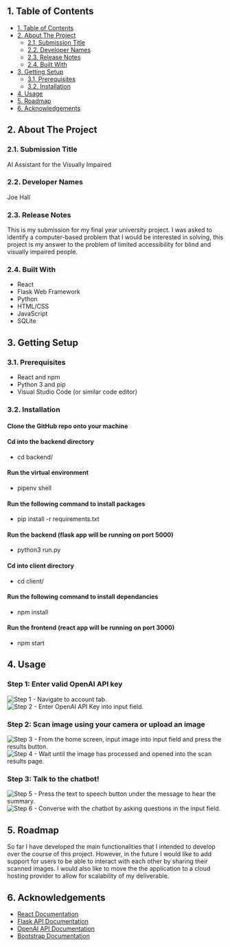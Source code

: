 ## 1. Table of Contents

- [1. Table of Contents](#1-table-of-contents)
- [2. About The Project](#2-about-the-project)
    - [2.1. Submission Title](#21-submission-title)
    - [2.2. Developer Names](#22-developer-names)
    - [2.3. Release Notes](#23-release-notes)
    - [2.4. Built With](#24-built-with)
- [3. Getting Setup](#3-getting-setup)
    - [3.1. Prerequisites](#31-prerequisites)
    - [3.2. Installation](#32-installation)
- [4. Usage](#4-usage)
- [5. Roadmap](#5-roadmap)
- [6. Acknowledgements](#6-acknowledgements)

## 2. About The Project

### 2.1. Submission Title

AI Assistant for the Visually Impaired

### 2.2. Developer Names

Joe Hall

### 2.3. Release Notes

This is my submission for my final year university project. I was asked to identify a computer-based problem that I would be interested in solving, this project is my answer to the problem of limited accessibility for blind and visually impaired people.

### 2.4. Built With

- React
- Flask Web Framework
- Python
- HTML/CSS
- JavaScript
- SQLite

## 3. Getting Setup

### 3.1. Prerequisites

- React and npm
- Python 3 and pip
- Visual Studio Code (or similar code editor)

### 3.2. Installation

#### Clone the GitHub repo onto your machine

#### Cd into the backend directory
- cd backend/

#### Run the virtual environment
- pipenv shell

#### Run the following command to install packages
- pip install -r requirements.txt

#### Run the backend (flask app will be running on port 5000)
- python3 run.py

#### Cd into client directory
- cd client/

#### Run the following command to install dependancies
- npm install

#### Run the frontend (react app will be running on port 3000)
- npm start

## 4. Usage

### Step 1: Enter valid OpenAI API key

![Step 1 - Navigate to account tab.](client/public/AboutImages/Step1-1.png)
![Step 2 - Enter OpenAI API Key into input field.](client/public/AboutImages/Step1-2.png)

### Step 2: Scan image using your camera or upload an image

![Step 3 - From the home screen, input image into input field and press the results button.](client/public/AboutImages/Step2-1.png)
![Step 4 - Wait until the image has processed and opened into the scan results page.](client/public/AboutImages/Step2-2.png)

### Step 3: Talk to the chatbot!

![Step 5 - Press the text to speech button under the message to hear the summary.](client/public/AboutImages/Step3-1.png)
![Step 6 - Converse with the chatbot by asking questions in the input field.](client/public/AboutImages/Step3-2.png)

## 5. Roadmap

So far I have developed the main functionalities that I intended to develop over the course of this project. However, in the future I would like to add support for users to be able to interact with each other by sharing their scanned images. I would also like to move the the application to a cloud hosting provider to allow for scalability of my deliverable.

## 6. Acknowledgements

- [React Documentation](https://react.dev/)
- [Flask API Documentation](https://flask.palletsprojects.com/en/2.3.x/api/)
- [OpenAI API Documentation](https://platform.openai.com/docs/overview)
- [Bootstrap Documentation](https://getbootstrap.com/docs/5.0/getting-started/introduction/)
